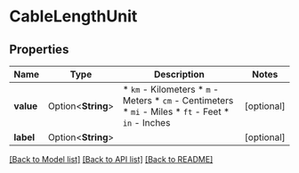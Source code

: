 # CableLengthUnit

## Properties

Name | Type | Description | Notes
------------ | ------------- | ------------- | -------------
**value** | Option<**String**> | * `km` - Kilometers * `m` - Meters * `cm` - Centimeters * `mi` - Miles * `ft` - Feet * `in` - Inches | [optional]
**label** | Option<**String**> |  | [optional]

[[Back to Model list]](../README.md#documentation-for-models) [[Back to API list]](../README.md#documentation-for-api-endpoints) [[Back to README]](../README.md)


